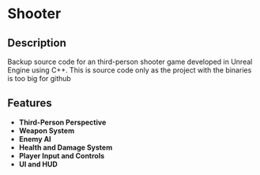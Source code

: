 # Shooter

## Description
Backup source code for an third-person shooter game developed in Unreal Engine using C++.
This is source code only as the project with the binaries is too big for github

## Features
- **Third-Person Perspective**
- **Weapon System**
- **Enemy AI**
- **Health and Damage System**
- **Player Input and Controls**
- **UI and HUD**
